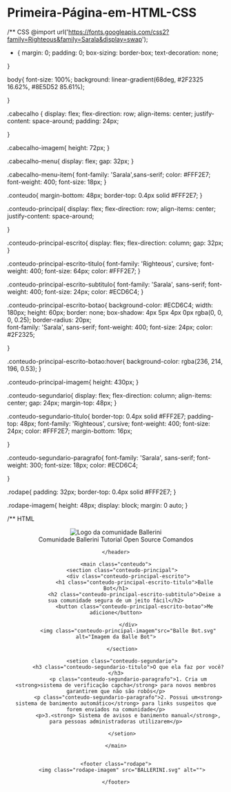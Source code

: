 # Primeira-Página-em-HTML-CSS
/** CSS
@import url('https://fonts.googleapis.com/css2?family=Righteous&family=Sarala&display=swap');

* {
    margin: 0;
    padding: 0;
    box-sizing: border-box;
    text-decoration: none;


}

body{
    font-size: 100%;
    background: linear-gradient(68deg, #2F2325 16.62%, #8E5D52 85.61%);

}

.cabecalho {
  display: flex;
  flex-direction: row;
    align-items: center;
    justify-content: space-around;
    padding: 24px;

}

.cabecalho-imagem{
    height: 72px;
}

.cabecalho-menu{
    display: flex;
    gap: 32px;
}

.cabecalho-menu-item{
    font-family: 'Sarala',sans-serif;
    color: #FFF2E7;
    font-weight: 400;
    font-size: 18px;
}    

.conteudo{
    margin-bottom: 48px;
    border-top: 0.4px solid #FFF2E7;
}

.conteudo-principal{
    display: flex;
    flex-direction: row;
    align-items: center;
    justify-content: space-around;

}

.conteudo-principal-escrito{
    display: flex;
    flex-direction: column;
    gap: 32px;
}

.conteudo-principal-escrito-titulo{
    font-family: 'Righteous', cursive;
    font-weight: 400;
    font-size: 64px;
    color: #FFF2E7;
}

.conteudo-principal-escrito-subtitulo{
    font-family: 'Sarala', sans-serif;
    font-weight: 400;
    font-size: 24px;
    color: #ECD6C4;
}

.conteudo-principal-escrito-botao{
    background-color: #ECD6C4;
    width: 180px;
    height: 60px;
    border: none;
    box-shadow: 4px 5px 4px 0px rgba(0, 0, 0, 0.25);
    border-radius: 20px;  
    font-family: 'Sarala', sans-serif;
    font-weight: 400;
    font-size: 24px;
    color: #2F2325;

}

.conteudo-principal-escrito-botao:hover{
    background-color: rgba(236, 214, 196, 0.53);
}




.conteudo-principal-imagem{
    height: 430px;
}

.conteudo-segundario{
    display: flex;
    flex-direction: column;
    align-items: center;
    gap: 24px;
    margin-top: 48px;
}

.conteudo-segundario-titulo{
    border-top:  0.4px solid #FFF2E7;
    padding-top: 48px;
    font-family: 'Righteous', cursive;
    font-weight: 400;
    font-size: 24px;
    color: #FFF2E7;
    margin-bottom: 16px;


}

.conteudo-segundario-paragrafo{
    font-family: 'Sarala', sans-serif;
    font-weight: 300;
    font-size: 18px;
    color: #ECD6C4;


}

.rodape{
    padding: 32px;
    border-top:  0.4px solid #FFF2E7;
}

.rodape-imagem{
    height: 48px;
    display: block;
    margin: 0 auto;
}



/** HTML

<!DOCTYPE html>
<html lang="pt- BR">
<head>
    <meta charset="UTF-8">
    <meta name="viewport" content="width=device-width, initial-scale=1.0">
    <meta name="description" content="Um bot que irá moderar e deixar a sua comunidade segura de um jeito fácil">
    <title>Balle Bot - Modere a sua comunidade do Discord</title>
    <link rel="stylesheet" type="text/css" href="style.css">
</head>

<body>
    <header class="cabecalho">
        <img class="cabecalho-imagem" src="logo.svg" alt="Logo da comunidade Ballerini">
        <nav class="cabecalho-menu">
            <a class="cabecalho-menu-item">Comunidade Ballerini</a>
            <a class="cabecalho-menu-item">Tutorial</a>
            <a class="cabecalho-menu-item">Open Source</a>
            <a class="cabecalho-menu-item">Comandos</a>
        </nav>

    </header>
    
    <main class="conteudo">
        <section class="conteudo-principal">
            <div class="conteudo-principal-escrito">
                <h1 class="conteudo-principal-escrito-titulo">Balle Bot</h1>
                <h2 class="conteudo-principal-escrito-subtitulo">Deixe a sua comunidade segura de um jeito fácil</h2>
                <button class="conteudo-principal-escrito-botao">Me adicione</button>

            </div>
            <img class="conteudo-principal-imagem"src="Balle Bot.svg" alt="Imagem da Balle Bot">

        </section>

        <setion class="conteudo-segundario">
            <h3 class="conteudo-segundario-titulo">O que ela faz por você?</h3>
            <p class="conteudo-segundario-paragrafo">1. Cria um <strong>sistema de verificação capcha</strong> para novos membros garantirem que não são robôs</p>
            <p class="conteudo-segundario-paragrafo">2. Possui um<strong> sistema de banimento automático</strong> para links suspeitos que forem enviados na comunidade</p>
            <p>3.<strong> Sistema de avisos e banimento manual</strong>, para pessoas administradoras utilizarem</p>

        </setion>

    </main>


    <footer class="rodape">
        <img class="rodape-imagem" src="BALLERINI.svg" alt="">

    </footer>





</body>






</html>
